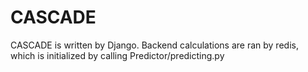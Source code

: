 # CASCADE
CASCADE is written by Django. Backend calculations are ran by redis, which is initialized by calling Predictor/predicting.py
